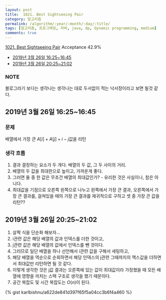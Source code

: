 ```yaml
---
layout: post
title:  1021. Best Sightseeing Pair
category: 알고리즘
permalink: /algorithm/:year/:month/:day/:title/
tags: [알고리즘, 프로그래밍, 자바, java, dp, dynamic programming, medium]
comments: true
---
```

[1021. Best Sightseeing Pair](https://leetcode.com/problems/best-sightseeing-pair/)
Acceptance 42.9%

* [2019년 3월 26일 16:25~16:45](#2019년-3월-26일-16251645)
* [2019년 3월 26일 20:25~21:02](#2019년-3월-26일-20252102)

### NOTE
블로그라기 보다는 생각나는 생각나는 대로 두서없이 적는 낙서장이라고 보면 될것 같다.

## 2019년 3월 26일 16:25~16:45
### 문제
배열에서 가장 큰 $A[i] + A[j] + i - j$값을 리턴
### 생각 흐름
1. 결과 결정하는 요소가 두 개다. 배열의 두 값, 그 두 사이의 거리.
2. 배열의 두 값을 최대한으로 높이고, 가까운게 좋다.
3. 그러면 둘 중 한 값은 무조건 배열의 최대값인가? - 유리한 것은 사실이나, 참은 아니다.
4. 최대값을 기점으로 오른쪽 왼쪽으로 나누고 왼쪽에서 가장 큰 결과, 오른쪽에서 가장 큰 결과를, 걸쳐있을 때의 가장 큰 결과를 재귀적으로 구하고 셋 중 가장 큰 값을 리턴??

## 2019년 3월 26일 20:25~21:02
1. 살짝 식을 단순화 해보자...
2. i관련 값은 해당 배열의 값과 인덱스를 더한 것이고,
2. j관련 값은 해당 배열의 값에서 인덱스를 뺀 것이다.
3. 그러므로 일단 배열을 하나 선언해서 i관련 값을 구해서 세팅하고,
4. 해당 배열을 역순으로 순회하면서 해당 인덱스의 j관련 그때까지의 맥스값을 더하면서 최대값만 리턴하면 될 것 같다.
5. 이렇게 생각한 것은 j값 결과는 오른쪽에 있는 값이 최대값이라 가정했을 때 모든 배열에 영향을 끼치는 스택 구조로 생각을 했기 때문이다.
6. 공간 복잡도 및 시간 복잡도는 $O(n)$이 된다.

{% gist karlbishnu/a622de841d397f65f5a04cc3b6f4a460 %}
